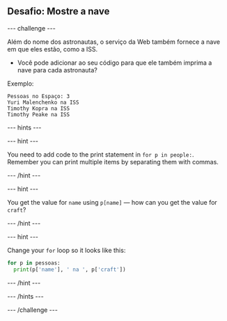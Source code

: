 ## Desafio: Mostre a nave

\--- challenge \---

Além do nome dos astronautas, o serviço da Web também fornece a nave em que eles estão, como a ISS.

+ Você pode adicionar ao seu código para que ele também imprima a nave para cada astronauta? 

Exemplo:

    Pessoas no Espaço: 3
    Yuri Malenchenko na ISS
    Timothy Kopra na ISS
    Timothy Peake na ISS
    

\--- hints \---

\--- hint \---

You need to add code to the print statement in `for p in people:`. Remember you can print multiple items by separating them with commas.

\--- /hint \---

\--- hint \---

You get the value for `name` using `p[name]` — how can you get the value for `craft`?

\--- /hint \---

\--- hint \---

Change your `for` loop so it looks like this:

```python
for p in pessoas:
  print(p['name'], ' na ', p['craft'])
```

\--- /hint \---

\--- /hints \---

\--- /challenge \---